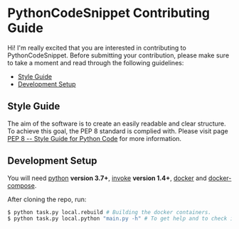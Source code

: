 # PythonCodeSnippet Contributing Guide
Hi! I'm really excited that you are interested in contributing to PythonCodeSnippet. Before submitting your contribution, please make sure to take a moment and read through the following guidelines:

- [Style Guide](#style-guide)
- [Development Setup](#development-setup)


## Style Guide
The aim of the software is to create an easily readable and clear structure. To achieve this goal, the PEP 8 standard is complied with. Please visit page [PEP 8 -- Style Guide for Python Code](https://www.python.org/dev/peps/pep-0008/) for more information.


## Development Setup
You will need [python](https://www.python.org/) **version 3.7+**, [invoke](http://www.pyinvoke.org/installing.html) **version 1.4+**, [docker](https://www.docker.com/) and [docker-compose](https://docs.docker.com/compose/).

After cloning the repo, run:

``` bash
$ python task.py local.rebuild # Building the docker containers.
$ python task.py local.python "main.py -h" # To get help and to check if the Python is installed correctly.
```
